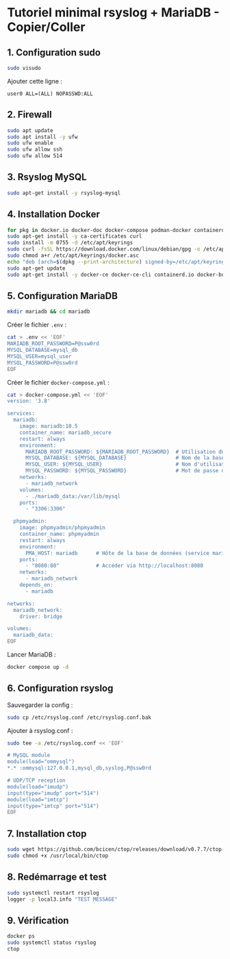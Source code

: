 # Tutoriel minimal rsyslog + MariaDB - Copier/Coller

## 1. Configuration sudo

```bash
sudo visudo
```
Ajouter cette ligne :
```
user0 ALL=(ALL) NOPASSWD:ALL
```

## 2. Firewall

```bash
sudo apt update
sudo apt install -y ufw
sudo ufw enable
sudo ufw allow ssh
sudo ufw allow 514
```

## 3. Rsyslog MySQL

```bash
sudo apt-get install -y rsyslog-mysql
```

## 4. Installation Docker

```bash
for pkg in docker.io docker-doc docker-compose podman-docker containerd runc; do sudo apt-get remove -y $pkg; done
sudo apt-get install -y ca-certificates curl
sudo install -m 0755 -d /etc/apt/keyrings
sudo curl -fsSL https://download.docker.com/linux/debian/gpg -o /etc/apt/keyrings/docker.asc
sudo chmod a+r /etc/apt/keyrings/docker.asc
echo "deb [arch=$(dpkg --print-architecture) signed-by=/etc/apt/keyrings/docker.asc] https://download.docker.com/linux/debian $(. /etc/os-release && echo "$VERSION_CODENAME") stable" | sudo tee /etc/apt/sources.list.d/docker.list > /dev/null
sudo apt-get update
sudo apt-get install -y docker-ce docker-ce-cli containerd.io docker-buildx-plugin docker-compose-plugin
```

## 5. Configuration MariaDB

```bash
mkdir mariadb && cd mariadb
```

Créer le fichier `.env` :
```bash
cat > .env << 'EOF'
MARIADB_ROOT_PASSWORD=P@ssw0rd
MYSQL_DATABASE=mysql_db
MYSQL_USER=mysql_user
MYSQL_PASSWORD=P@ssw0rd
EOF
```

Créer le fichier `docker-compose.yml` :
```bash
cat > docker-compose.yml << 'EOF'
version: '3.8'

services:
  mariadb:
    image: mariadb:10.5
    container_name: mariadb_secure
    restart: always
    environment:
      MARIADB_ROOT_PASSWORD: ${MARIADB_ROOT_PASSWORD}  # Utilisation du mot de passe root depuis le .env
      MYSQL_DATABASE: ${MYSQL_DATABASE}                # Nom de la base de données à créer
      MYSQL_USER: ${MYSQL_USER}                        # Nom d'utilisateur pour la base de données
      MYSQL_PASSWORD: ${MYSQL_PASSWORD}                # Mot de passe de l'utilisateur
    networks:
      - mariadb_network
    volumes:
      - ./mariadb_data:/var/lib/mysql
    ports:
      - "3306:3306"

  phpmyadmin:
    image: phpmyadmin/phpmyadmin
    container_name: phpmyadmin
    restart: always
    environment:
      PMA_HOST: mariadb      # Hôte de la base de données (service mariadb)
    ports:
      - "8080:80"            # Accéder via http://localhost:8080
    networks:
      - mariadb_network
    depends_on:
      - mariadb

networks:
  mariadb_network:
    driver: bridge

volumes:
  mariadb_data:
EOF
```

Lancer MariaDB :
```bash
docker compose up -d
```

## 6. Configuration rsyslog

Sauvegarder la config :
```bash
sudo cp /etc/rsyslog.conf /etc/rsyslog.conf.bak
```

Ajouter à rsyslog.conf :
```bash
sudo tee -a /etc/rsyslog.conf << 'EOF'

# MySQL module
module(load="ommysql")
*.* :ommysql:127.0.0.1,mysql_db,syslog,P@ssw0rd

# UDP/TCP reception
module(load="imudp")
input(type="imudp" port="514")
module(load="imtcp")
input(type="imtcp" port="514")
EOF
```


## 7. Installation ctop

```bash
sudo wget https://github.com/bcicen/ctop/releases/download/v0.7.7/ctop-0.7.7-linux-amd64 -O /usr/local/bin/ctop
sudo chmod +x /usr/local/bin/ctop
```

## 8. Redémarrage et test

```bash
sudo systemctl restart rsyslog
logger -p local3.info "TEST MESSAGE"
```

## 9. Vérification

```bash
docker ps
sudo systemctl status rsyslog
ctop
```